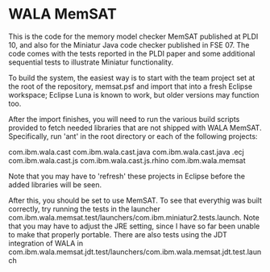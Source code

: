 WALA MemSAT
===========

 This is the code for the memory model checker MemSAT published at PLDI 10, and also for the Miniatur Java code checker published in FSE 07.  The code comes with the tests reported in the PLDI paper and some additional sequential tests to illustrate Miniatur functionality.

 To build the system, the easiest way is to start with the team project set at the root of the repository, memsat.psf and import that into a fresh Eclipse workspace; Eclipse Luna is known to work, but older versions may function too.

 After the import finishes, you will need to run the various build scripts provided to fetch needed libraries that are not shipped with WALA MemSAT.  Specifically, run 'ant' in the root directory or each of the following projects:

com.ibm.wala.cast
com.ibm.wala.cast.java 
com.ibm.wala.cast.java .ecj
com.ibm.wala.cast.js
com.ibm.wala.cast.js.rhino
com.ibm.wala.memsat

 Note that you may have to 'refresh' these projects in Eclipse before the added libraries will be seen.

 After this, you should be set to use MemSAT.  To see that everythig was built correctly, try running the tests in the launcher com.ibm.wala.memsat.test/launchers/com.ibm.miniatur2.tests.launch.  Note that you may have to adjust the JRE setting, since I have so far been unable to make that properly portable.  There are also tests using the JDT integration of WALA in com.ibm.wala.memsat.jdt.test/launchers/com.ibm.wala.memsat.jdt.test.launch
 

